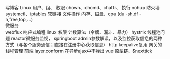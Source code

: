 写博客   Linux
			用户、组、
			权限 chown、chomd、chattr、
			执行 nohup
			防火墙  systemctl、iptables
			软链接
			文件操作
			内存、磁盘、cpu  (du -sh,df -h,free,top,...)			
		微服务			
			webflux 响应式编程
			linux 权限
			计数算法（令牌、漏斗、暴力）
			hystrix 线程池问题
			reactor微服务监视，
			springboot admin参数解读，以及监控获取信息的两种方式（与各个服务通信；直接在注册中心获取信息）
			http keepalive复用
			网关的线程管理
		前端
			layer.conform 在异步ajax中不弹出
			vue 原型链、$nexttick



